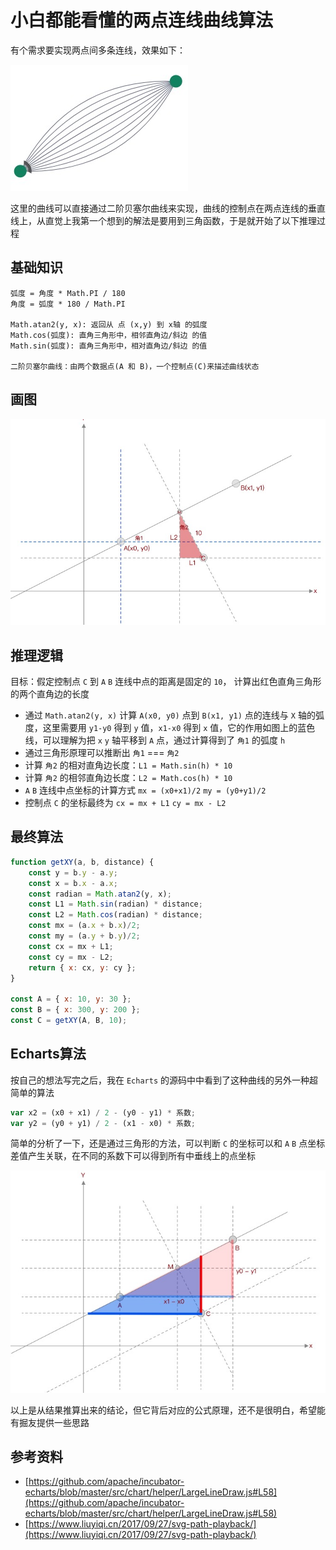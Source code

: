 # 小白都能看懂的两点连线曲线算法

有个需求要实现两点间多条连线，效果如下：

![](../images/Jietu20190723-223643.jpg)

这里的曲线可以直接通过二阶贝塞尔曲线来实现，曲线的控制点在两点连线的垂直线上，从直觉上我第一个想到的解法是要用到三角函数，于是就开始了以下推理过程

## 基础知识

```
弧度 = 角度 * Math.PI / 180
角度 = 弧度 * 180 / Math.PI

Math.atan2(y, x): 返回从 点 (x,y) 到 x轴 的弧度
Math.cos(弧度): 直角三角形中，相邻直角边/斜边 的值
Math.sin(弧度): 直角三角形中，相对直角边/斜边 的值

二阶贝塞尔曲线：由两个数据点(A 和 B)，一个控制点(C)来描述曲线状态
```

## 画图

![](../images/Jietu20190724-225344.jpg)

## 推理逻辑

目标：假定控制点 `C` 到 `A` `B` 连线中点的距离是固定的 `10`， 计算出红色直角三角形的两个直角边的长度

- 通过 `Math.atan2(y, x)` 计算 `A(x0, y0)` 点到 `B(x1, y1)` 点的连线与 `X` 轴的弧度，这里需要用 `y1-y0` 得到 `y` 值，`x1-x0` 得到 `x` 值，它的作用如图上的蓝色线，可以理解为把 `x` `y` 轴平移到 `A` 点，通过计算得到了 `角1` 的弧度 `h`
- 通过三角形原理可以推断出 `角1` === `角2`
- 计算 `角2` 的相对直角边长度：`L1 = Math.sin(h) * 10`
- 计算 `角2` 的相邻直角边长度：`L2 = Math.cos(h) * 10`
- `A` `B` 连线中点坐标的计算方式 `mx = (x0+x1)/2` `my = (y0+y1)/2`
- 控制点 `C` 的坐标最终为 `cx = mx + L1` `cy = mx - L2`

## 最终算法

```js
function getXY(a, b, distance) {
    const y = b.y - a.y;
    const x = b.x - a.x;
    const radian = Math.atan2(y, x);
    const L1 = Math.sin(radian) * distance;
    const L2 = Math.cos(radian) * distance;
    const mx = (a.x + b.x)/2;
    const my = (a.y + b.y)/2;
    const cx = mx + L1;
    const cy = mx - L2;
    return { x: cx, y: cy };
}

const A = { x: 10, y: 30 };
const B = { x: 300, y: 200 };
const C = getXY(A, B, 10);
```


## Echarts算法

按自己的想法写完之后，我在 `Echarts` 的源码中中看到了这种曲线的另外一种超简单的算法

```js
var x2 = (x0 + x1) / 2 - (y0 - y1) * 系数;
var y2 = (y0 + y1) / 2 - (x1 - x0) * 系数;
```

简单的分析了一下，还是通过三角形的方法，可以判断 `C` 的坐标可以和 `A` `B` 点坐标差值产生关联，在不同的系数下可以得到所有中垂线上的点坐标

![](../images/Jietu20190724-232348.jpg)

以上是从结果推算出来的结论，但它背后对应的公式原理，还不是很明白，希望能有掘友提供一些思路


## 参考资料
- [https://github.com/apache/incubator-echarts/blob/master/src/chart/helper/LargeLineDraw.js#L58](https://github.com/apache/incubator-echarts/blob/master/src/chart/helper/LargeLineDraw.js#L58)
- [https://www.liuyiqi.cn/2017/09/27/svg-path-playback/](https://www.liuyiqi.cn/2017/09/27/svg-path-playback/)
